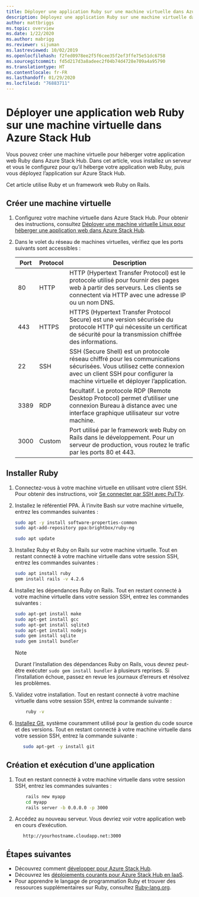 ```yaml
---
title: Déployer une application Ruby sur une machine virtuelle dans Azure Stack Hub
description: Déployez une application Ruby sur une machine virtuelle dans Azure Stack Hub.
author: mattbriggs
ms.topic: overview
ms.date: 1/22/2020
ms.author: mabrigg
ms.reviewer: sijuman
ms.lastreviewed: 10/02/2019
ms.openlocfilehash: f2fed0978ee2f5f6cee35f2ef3ffe75e51dc6758
ms.sourcegitcommit: fd5d217d3a8adeec2f04b74d4728e709a4a95790
ms.translationtype: HT
ms.contentlocale: fr-FR
ms.lasthandoff: 01/29/2020
ms.locfileid: "76883711"
---
```

# <a name="deploy-a-ruby-web-app-to-a-vm-in-azure-stack-hub"></a>Déployer une application web Ruby sur une machine virtuelle dans Azure Stack Hub

Vous pouvez créer une machine virtuelle pour héberger votre application web Ruby dans Azure Stack Hub. Dans cet article, vous installez un serveur et vous le configurez pour qu’il héberge votre application web Ruby, puis vous déployez l’application sur Azure Stack Hub.

Cet article utilise Ruby et un framework web Ruby on Rails.

## <a name="create-a-vm"></a>Créer une machine virtuelle

1. Configurez votre machine virtuelle dans Azure Stack Hub. Pour obtenir des instructions, consultez [Déployer une machine virtuelle Linux pour héberger une application web dans Azure Stack Hub](azure-stack-dev-start-howto-deploy-linux.md).

2. Dans le volet du réseau de machines virtuelles, vérifiez que les ports suivants sont accessibles :

    | Port | Protocol | Description |
    | --- | --- | --- |
    | 80 | HTTP | HTTP (Hypertext Transfer Protocol) est le protocole utilisé pour fournir des pages web à partir des serveurs. Les clients se connectent via HTTP avec une adresse IP ou un nom DNS. |
    | 443 | HTTPS | HTTPS (Hypertext Transfer Protocol Secure) est une version sécurisée du protocole HTTP qui nécessite un certificat de sécurité pour la transmission chiffrée des informations. |
    | 22 | SSH | SSH (Secure Shell) est un protocole réseau chiffré pour les communications sécurisées. Vous utilisez cette connexion avec un client SSH pour configurer la machine virtuelle et déployer l’application. |
    | 3389 | RDP | facultatif. Le protocole RDP (Remote Desktop Protocol) permet d’utiliser une connexion Bureau à distance avec une interface graphique utilisateur sur votre machine.   |
    | 3000 | Custom | Port utilisé par le framework web Ruby on Rails dans le développement. Pour un serveur de production, vous routez le trafic par les ports 80 et 443. |

## <a name="install-ruby"></a>Installer Ruby

1. Connectez-vous à votre machine virtuelle en utilisant votre client SSH. Pour obtenir des instructions, voir [Se connecter par SSH avec PuTTy](azure-stack-dev-start-howto-ssh-public-key.md#connect-with-ssh-by-using-putty).

1. Installez le référentiel PPA. À l’invite Bash sur votre machine virtuelle, entrez les commandes suivantes :

    ```bash  
    sudo apt -y install software-properties-common
    sudo apt-add-repository ppa:brightbox/ruby-ng

    sudo apt update
    ```

2. Installez Ruby et Ruby on Rails sur votre machine virtuelle. Tout en restant connecté à votre machine virtuelle dans votre session SSH, entrez les commandes suivantes :

    ```bash  
    sudo apt install ruby
    gem install rails -v 4.2.6
    ```

3. Installez les dépendances Ruby on Rails. Tout en restant connecté à votre machine virtuelle dans votre session SSH, entrez les commandes suivantes :

    ```bash  
    sudo apt-get install make
    sudo apt-get install gcc
    sudo apt-get install sqlite3
    sudo apt-get install nodejs
    sudo gem install sqlite
    sudo gem install bundler
    ```

    > [!Note]  
    > Durant l’installation des dépendances Ruby on Rails, vous devrez peut-être exécuter `sudo gem install bundler` à plusieurs reprises. Si l’installation échoue, passez en revue les journaux d’erreurs et résolvez les problèmes.

4. Validez votre installation. Tout en restant connecté à votre machine virtuelle dans votre session SSH, entrez la commande suivante :

    ```bash  
        ruby -v
    ```

3. [Installez Git](https://git-scm.com), système couramment utilisé pour la gestion du code source et des versions. Tout en restant connecté à votre machine virtuelle dans votre session SSH, entrez la commande suivante :

    ```bash  
       sudo apt-get -y install git
    ```

## <a name="create-and-run-an-app"></a>Création et exécution d’une application

1. Tout en restant connecté à votre machine virtuelle dans votre session SSH, entrez les commandes suivantes :

    ```bash
        rails new myapp
        cd myapp
        rails server -b 0.0.0.0 -p 3000
    ```

2. Accédez au nouveau serveur. Vous devriez voir votre application web en cours d’exécution.

    ```HTTP  
       http://yourhostname.cloudapp.net:3000
    ```

## <a name="next-steps"></a>Étapes suivantes

- Découvrez comment [développer pour Azure Stack Hub](azure-stack-dev-start.md).
- Découvrez les [déploiements courants pour Azure Stack Hub en IaaS](azure-stack-dev-start-deploy-app.md).
- Pour apprendre le langage de programmation Ruby et trouver des ressources supplémentaires sur Ruby, consultez [Ruby-lang.org](https://www.ruby-lang.org).

